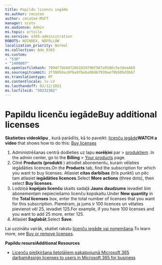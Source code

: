 ```yaml
---
title: Papildu licenču iegāde
ms.author: cmcatee
author: cmcatee-MSFT
manager: scotv
ms.audience: Admin
ms.topic: article
ms.service: o365-administration
ROBOTS: NOINDEX, NOFOLLOW
localization_priority: Normal
ms.collection: Adm_O365
ms.custom:
- "530"
- "1400007"
ms.openlocfilehash: 7994f7bb94720b1929790f587a9506c5e3dea469
ms.sourcegitcommit: 2f39850ac0fba9fbeba9b8b7939ae79b505d3b67
ms.translationtype: MT
ms.contentlocale: lv-LV
ms.lasthandoff: 02/12/2021
ms.locfileid: "50232302"
---
```

# <a name="buy-additional-licenses"></a><span data-ttu-id="6074c-102">Papildu licenču iegāde</span><span class="sxs-lookup"><span data-stu-id="6074c-102">Buy additional licenses</span></span>

<span data-ttu-id="6074c-103">**Skatieties videoklipu** , kurā parādīts, kā to paveikt: [licenču iegāde](https://go.microsoft.com/fwlink/p/?linkid=2154857)</span><span class="sxs-lookup"><span data-stu-id="6074c-103">**WATCH a video** that shows how to do this: [Buy licenses](https://go.microsoft.com/fwlink/p/?linkid=2154857)</span></span>

1. <span data-ttu-id="6074c-104">Administrēšanas centrā dodieties uz lapu **norēķini** par  >  [produktiem](https://go.microsoft.com/fwlink/p/?linkid=842054) .</span><span class="sxs-lookup"><span data-stu-id="6074c-104">In the admin center, go to the **Billing** > [Your products](https://go.microsoft.com/fwlink/p/?linkid=842054) page.</span></span>
2. <span data-ttu-id="6074c-105">Cilnē **Products (produkti** ) atrodiet abonementu, kuram vēlaties iegādāties licences.</span><span class="sxs-lookup"><span data-stu-id="6074c-105">On the **Products** tab, find the subscription for which you want to buy licenses.</span></span> <span data-ttu-id="6074c-106">Atlasiet **citas darbības** (trīs punkti) un pēc tam atlasiet **iegādāties licences**.</span><span class="sxs-lookup"><span data-stu-id="6074c-106">Select **More actions** (three dots), then select **Buy licenses**.</span></span>
3. <span data-ttu-id="6074c-107">Lodziņā **kopējais licenču** skaits sadaļā **Jauns daudzums** ievadiet šim abonementam nepieciešamo licenču kopskaitu.</span><span class="sxs-lookup"><span data-stu-id="6074c-107">Under **New quantity** in the **Total licenses** box, enter the total number of licenses that you want for this subscription.</span></span> <span data-ttu-id="6074c-108">Piemēram, ja jums ir 100 licences un vēlaties pievienot vēl 25, ievadiet 125.</span><span class="sxs-lookup"><span data-stu-id="6074c-108">For example, if you have 100 licenses and you want to add 25 more, enter 125.</span></span>
4. <span data-ttu-id="6074c-109">Atlasiet **Saglabāt**.</span><span class="sxs-lookup"><span data-stu-id="6074c-109">Select **Save**.</span></span>

<span data-ttu-id="6074c-110">Lai uzzinātu vairāk, skatiet rakstu [licenču iegāde vai noņemšana](https://docs.microsoft.com/microsoft-365/commerce/licenses/buy-licenses).</span><span class="sxs-lookup"><span data-stu-id="6074c-110">To learn more, see [Buy or remove licenses](https://docs.microsoft.com/microsoft-365/commerce/licenses/buy-licenses).</span></span>

<span data-ttu-id="6074c-111">**Papildu resursi**</span><span class="sxs-lookup"><span data-stu-id="6074c-111">**Additional Resources**</span></span>

- [<span data-ttu-id="6074c-112">Licenču piešķiršana lietotājiem pakalpojumā Microsoft 365 darbam</span><span class="sxs-lookup"><span data-stu-id="6074c-112">Assign licenses to users in Microsoft 365 for business</span></span>](https://docs.microsoft.com/microsoft-365/admin/manage/assign-licenses-to-users)